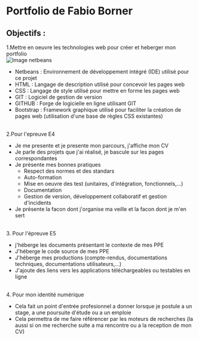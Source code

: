 # Portfolio de Fabio Borner
## Objectifs : 
1.Mettre en oeuvre les technologies web pour créer et heberger mon portfolio  
![Image netbeans](desktop/MonPortfolioSIO/1200px-Apache_NetBeans_Logo.svg.jpg)
- Netbeans : Environnement de développement intégré (IDE) utilisé pour ce projet  
- HTML : Langage de description utilisé pour concevoir les pages web  
- CSS : Langage de style utilisé pour mettre en forme les pages web  
- GIT : Logiciel de gestion de version  
- GITHUB : Forge de logicielle en ligne utilisant GIT 
- Bootstrap : Framework graphique utilisé pour faciliter la création de pages web (utilisation d'une base de règles CSS existantes)  
<br>
2.Pour l'epreuve E4  
<br>


* Je me presente et je presente mon parcours, j'affiche mon CV  
* Je parle des projets que j'ai réalisé, je bascule sur les pages correspondantes  
* Je présente mes bonnes pratiques  
  * Respect des normes et des standars 
  * Auto-formation
  * Mise en oeuvre des test (unitaires, d'intégration, fonctionnels,...)
  * Documentation
  * Gestion de version, développement collaboratif et gestion d'incidents
* Je présente la facon dont j'organise ma veille et la facon dont je m'en sert
<br>  
3. Pour l'épreuve E5
<br>  

+ j'héberge les documents présentant le contexte de mes PPE 
+ J'héberge le code source de mes PPE
+ J'héberge mes productions (compte-rendus, documentations techniques, documentations utilisateurs,...)
+ J'ajoute des liens vers les applications téléchargeables ou testables en ligne
<br>  
4. Pour mon identité numérique  
<br>  

- Cela fait un point d'entrée profesionnel a donner lorsque je postule a un stage, a une poursuite d'étude ou a un emploie
- Cela permettra de me faire référencer par les moteurs de recherches (la aussi si on me recherche suite a ma rencontre ou a la reception de mon CV)
